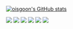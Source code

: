 [![oisgoon's GitHub stats](https://github-readme-stats.vercel.app/api?username=oisgoon&show_icons=true&theme=github_dark&repo=github-readme-stats)](https://github.com/oisgoon/github-readme-stats)

<img src="https://img.shields.io/badge/JavaScript-F7DF1E?style=for-the-badge&logo=JavaScript&logoColor=white"> <img src="https://img.shields.io/badge/TypeScript-3178C6?style=for-the-badge&logo=TypeScript&logoColor=white"> <img src="https://img.shields.io/badge/CSS3-1572B6?style=for-the-badge&logo=CSS3&logoColor=white"> <img src="https://img.shields.io/badge/HTML5-E34F26?style=for-the-badge&logo=HTML5&logoColor=white">
<img src="https://img.shields.io/badge/React-61DAFB?style=for-the-badge&logo=React&logoColor=white">
<img src="https://img.shields.io/badge/C-A8B9CC?style=for-the-badge&logo=C&logoColor=white">
